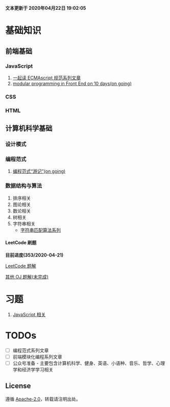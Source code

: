 **文本更新于 2020年04月22日 19:02:05**
# 基础知识
## 前端基础
### JavaScript
1. [一起读 ECMAscript 规范系列文章](./integration/es-specification-together.md)
2. [modular programming in Front End on 10 days(on going)]()
### CSS

### HTML

## 计算机科学基础
### 设计模式

### 编程范式
1. [编程范式“游记”(on going)]()

### 数据结构与算法
1. 排序相关
2. 图论相关
3. 数论相关
4. 树相关
5. 字符串相关
    - [字符串匹配算法系列](./integration/string-match-algo.md)
#### LeetCode 刷题
**目前进度(353/2020-04-21)**

[LeetCode 题解](./algorithms/leetcode-problems/README.md)


[其他 OJ 题解(未完成)]()

# 习题
1. [JavaScript 相关](习题/JavaScript/README.md)


# TODOs
- [ ] 编程范式系列文章
- [ ] 前端模块化编程系列文章
- [ ] 公众号准备 - 主要包含计算机科学、健身、英语、小语种、音乐、哲学、心理学和经济学学习相关

## License
遵循 [Apache-2.0](https://github.com/azl397985856/leetcode/blob/master/LICENSE.txt)，转载请注明出处。